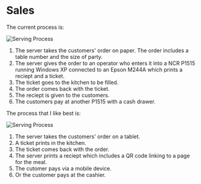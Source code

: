 Sales
=====

The current process is:

![Serving Process](http://oneacrecafe.github.io/sales/doc/current_process.svg)

1. The server takes the customers' order on paper. The order includes a table number and the size of party.
2. The server gives the order to an operator who enters it into a NCR P1515 running Windows XP connected to an Epson M244A which prints a reciept and a ticket.
3. The ticket goes to the kitchen to be filled.
4. The order comes back with the ticket.
5. The reciept is given to the customers.
6. The customers pay at another P1515 with a cash drawer.

The process that I like best is:

![Serving Process](http://oneacrecafe.github.io/sales/doc/tablet_process.svg)

1. The server takes the customers' order on a tablet.
2. A ticket prints in the kitchen.
3. The ticket comes back with the order.
4. The server prints a reciept which includes a QR code linking to a page for the meal.
5. The cutomer pays via a mobile device.
6. Or the customer pays at the cashier.
